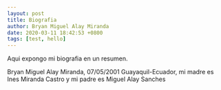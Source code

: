 ```yaml
---
layout: post
title: Biografia
author: Bryan Miguel Alay Miranda
date: 2020-03-11 18:42:53 +0800
tags: [test, hello]
---
```


Aqui expongo mi biografia en un resumen.


Bryan Miguel Alay Miranda, 07/05/2001 Guayaquil-Ecuador, mi madre es Ines Miranda Castro y mi padre es Miguel Alay Sanches
